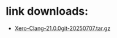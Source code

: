 # link downloads:
* <a href=https://github.com/XeroMz69/Clang/releases/download/Xero-Clang-20250707.1/Xero-Clang-21.0.0git-20250707.tar.gz>Xero-Clang-21.0.0git-20250707.tar.gz</a>
